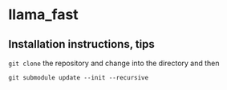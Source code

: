 # llama_fast

## Installation instructions, tips

`git clone` the repository and change into the directory and then

```
git submodule update --init --recursive
```
